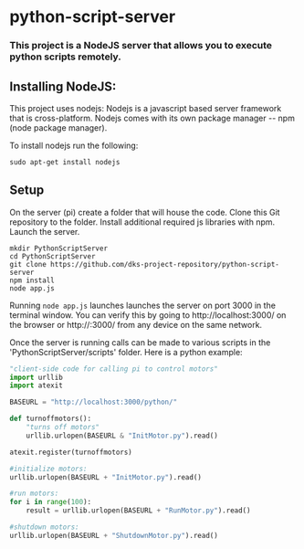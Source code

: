 # python-script-server
### This project is a NodeJS server that allows you to execute python scripts remotely.

## Installing NodeJS:
This project uses nodejs:
Nodejs is a javascript based server framework that is cross-platform.
Nodejs comes with its own package manager -- npm (node package manager).

To install nodejs run the following:
```
sudo apt-get install nodejs
```

## Setup
On the server (pi) create a folder that will house the code.
Clone this Git repository to the folder.
Install additional required js libraries with npm.
Launch the server.

```	
mkdir PythonScriptServer
cd PythonScriptServer
git clone https://github.com/dks-project-repository/python-script-server
npm install
node app.js
```

Running ```node app.js``` launches launches the server on port 3000 in the terminal window.
You can verify this by going to http://localhost:3000/ on the browser or http://<ipAddress>:3000/ from any device on the same network.

Once the server is running calls can be made to various scripts in the 'PythonScriptServer/scripts' folder.
Here is a python example:

```python
"client-side code for calling pi to control motors"
import urllib
import atexit

BASEURL = "http://localhost:3000/python/"

def turnoffmotors():
    "turns off motors"
    urllib.urlopen(BASEURL & "InitMotor.py").read()

atexit.register(turnoffmotors)

#initialize motors:
urllib.urlopen(BASEURL + "InitMotor.py").read()

#run motors:
for i in range(100):
    result = urllib.urlopen(BASEURL + "RunMotor.py").read()

#shutdown motors:
urllib.urlopen(BASEURL + "ShutdownMotor.py").read()
```

